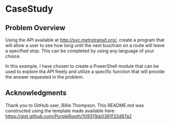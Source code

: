 # CaseStudy

## Problem Overview

Using the API available at http://svc.metrotransit.org/, create a program that will allow a user to see how long until the next bus/train on a route will leave a specified stop. This can be completed by using any language of your choice. 

In this example, I have chosen to create a PowerShell module that can be used to explore tha API freely and utilize a specific function that will provide the answer requested in the problem.

## Acknowledgments

Thank you to GitHub user, Billie Thompson. This README.md was constructed using the template made available here: https://gist.github.com/PurpleBooth/109311bb0361f32d87a2
